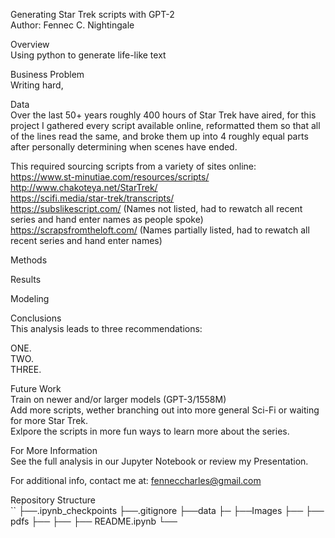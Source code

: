 
Generating Star Trek scripts with GPT-2<br>
Author: Fennec C. Nightingale<br>

Overview<br>
Using python to generate life-like text <br>

Business Problem<br>
Writing hard, <br>


Data<br>
Over the last 50+ years roughly 400 hours of Star Trek have aired, for this project I gathered every script available online, reformatted them so that all of the lines read the same, and broke them up into 4 roughly equal parts after personally determining when scenes have ended. <br>

This required sourcing scripts from a variety of sites online: <br>
https://www.st-minutiae.com/resources/scripts/<br>
http://www.chakoteya.net/StarTrek/<br>
https://scifi.media/star-trek/transcripts/<br>
https://subslikescript.com/ (Names not listed, had to rewatch all recent series and hand enter names as people spoke)<br>
https://scrapsfromtheloft.com/ (Names partially listed, had to rewatch all recent series and hand enter names)<br>

Methods<br>

Results<br>

Modeling<br>

Conclusions<br>
This analysis leads to three recommendations:<br>

ONE. <br>
TWO. <br>
THREE. <br>

Future Work<br>
Train on newer and/or larger models (GPT-3/1558M)<br>
Add more scripts, wether branching out into more general Sci-Fi or waiting for more Star Trek. <br>
Exlpore the scripts in more fun ways to learn more about the series. <br>

For More Information<br>
See the full analysis in our Jupyter Notebook or review my Presentation.<br>

For additional info, contact me at: fenneccharles@gmail.com<br>

Repository Structure<br>
``
├──.ipynb_checkpoints
├──.gitignore
├──data
    ├─
├──Images
    ├── 
├── pdfs
    ├──
├──
├── README.ipynb
└──
